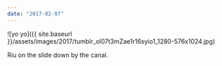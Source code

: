 ```yaml
---
date: "2017-02-07"
---
```


![yo yo]({{ site.baseurl }}/assets/images/2017/tumblr_ol07t3mZae1r16syio1_1280-576x1024.jpg)

Riu on the slide down by the canal.
